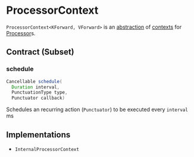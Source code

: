 # ProcessorContext

`ProcessorContext<KForward, VForward>` is an [abstraction](#contract) of [contexts](#implementations) for [Processor](Processor.md)s.

## Contract (Subset)

### <span id="schedule"> schedule

```java
Cancellable schedule(
  Duration interval,
  PunctuationType type,
  Punctuator callback)
```

Schedules an recurring action (`Punctuator`) to be executed every `interval` ms

## Implementations

* `InternalProcessorContext`
